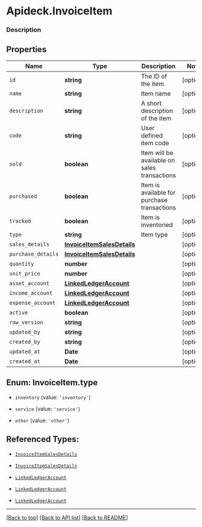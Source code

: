 # Apideck.InvoiceItem

### Description

## Properties
Name | Type | Description | Notes
------------ | ------------- | ------------- | -------------
`id` | **string** | The ID of the item. | [optional] 
`name` | **string** | Item name | [optional] 
`description` | **string** | A short description of the item | [optional] 
`code` | **string** | User defined item code | [optional] 
`sold` | **boolean** | Item will be available on sales transactions | [optional] 
`purchased` | **boolean** | Item is available for purchase transactions | [optional] 
`tracked` | **boolean** | Item is inventoried | [optional] 
`type` | **string** | Item type | [optional] 
`sales_details` | [**InvoiceItemSalesDetails**](InvoiceItemSalesDetails.md) |  | [optional] 
`purchase_details` | [**InvoiceItemSalesDetails**](InvoiceItemSalesDetails.md) |  | [optional] 
`quantity` | **number** |  | [optional] 
`unit_price` | **number** |  | [optional] 
`asset_account` | [**LinkedLedgerAccount**](LinkedLedgerAccount.md) |  | [optional] 
`income_account` | [**LinkedLedgerAccount**](LinkedLedgerAccount.md) |  | [optional] 
`expense_account` | [**LinkedLedgerAccount**](LinkedLedgerAccount.md) |  | [optional] 
`active` | **boolean** |  | [optional] 
`row_version` | **string** |  | [optional] 
`updated_by` | **string** |  | [optional] 
`created_by` | **string** |  | [optional] 
`updated_at` | **Date** |  | [optional] 
`created_at` | **Date** |  | [optional] 





<a name="InvoiceItemType"></a>
## Enum: InvoiceItem.type


* `inventory` (value: `'inventory'`)

* `service` (value: `'service'`)

* `other` (value: `'other'`)




## Referenced Types:








* [`InvoiceItemSalesDetails`](InvoiceItemSalesDetails.md)
* [`InvoiceItemSalesDetails`](InvoiceItemSalesDetails.md)


* [`LinkedLedgerAccount`](LinkedLedgerAccount.md)
* [`LinkedLedgerAccount`](LinkedLedgerAccount.md)
* [`LinkedLedgerAccount`](LinkedLedgerAccount.md)







---

[[Back to top]](#) [[Back to API list]](../../../../README.md#documentation-for-api-endpoints) [[Back to README]](../../../../README.md)


